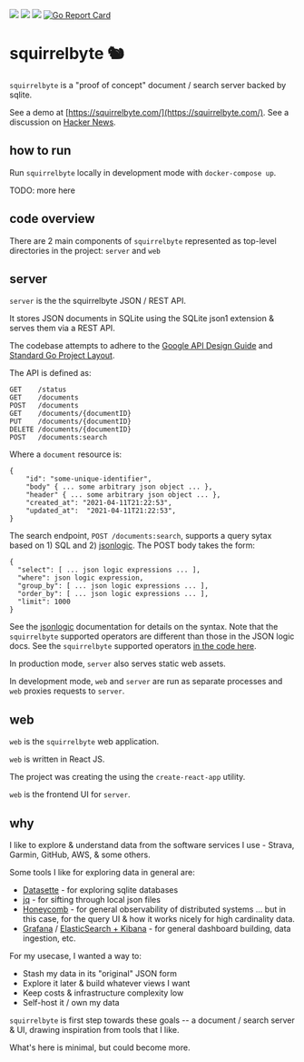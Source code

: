 
![](https://github.com/adamlouis/squirrelbyte/actions/workflows/lint-go.yml/badge.svg)
![](https://github.com/adamlouis/squirrelbyte/actions/workflows/lint-js.yml/badge.svg)
![](https://github.com/adamlouis/squirrelbyte/actions/workflows/codeql.yml/badge.svg)
[![Go Report Card](https://goreportcard.com/badge/github.com/adamlouis/squirrelbyte)](https://goreportcard.com/report/github.com/adamlouis/squirrelbyte)


# squirrelbyte 🐿️

`squirrelbyte` is a "proof of concept" document / search server backed by sqlite.

See a demo at [https://squirrelbyte.com/](https://squirrelbyte.com/).
See a discussion on [Hacker News](https://news.ycombinator.com/item?id=26766557).

## how to run

Run `squirrelbyte` locally in development mode with `docker-compose up`.

TODO: more here

## code overview

There are 2 main components of `squirrelbyte` represented as top-level directories in the project: `server` and `web`

## server

`server` is the the squirrelbyte JSON / REST API.

It stores JSON documents in SQLite using the SQLite json1 extension & serves them via a REST API.

The codebase attempts to adhere to the [Google API Design Guide](https://cloud.google.com/apis/design) and [Standard Go Project Layout](https://github.com/golang-standards/project-layout).

The API is defined as:

```
GET    /status
GET    /documents
POST   /documents
GET    /documents/{documentID}
PUT    /documents/{documentID}
DELETE /documents/{documentID}
POST   /documents:search
```

Where a `document` resource is:

```
{
    "id": "some-unique-identifier",
    "body" { ... some arbitrary json object ... },
    "header" { ... some arbitrary json object ... },
    "created_at": "2021-04-11T21:22:53",
    "updated_at":  "2021-04-11T21:22:53",
}
```

The search endpoint, `POST /documents:search`, supports a query sytax based on 1) SQL and 2) [jsonlogic](https://jsonlogic.com/). The POST body takes the form:

```
{
  "select": [ ... json logic expressions ... ],
  "where": json logic expression,
  "group_by": [ ... json logic expressions ... ],
  "order_by": [ ... json logic expressions ... ],
  "limit": 1000
}
```

See the [jsonlogic](https://jsonlogic.com/) documentation for details on the syntax. Note that the `squirrelbyte` supported operators are different than those in the JSON logic docs. See the `squirrelbyte` supported operators [in the code here](https://github.com/adamlouis/squirrelbyte/blob/main/server/internal/pkg/document/jsonlogic/jsonlogic.go#L21).

In production mode, `server` also serves static web assets.

In development mode, `web` and `server` are run as separate processes and `web` proxies requests to `server`.

## web

`web` is the `squirrelbyte` web application.

`web` is written in React JS.

The project was creating the using the `create-react-app` utility.

`web` is the frontend UI for `server`.

## why

I like to explore & understand data from the software services I use - Strava, Garmin, GitHub, AWS, & some others.

Some tools I like for exploring data in general are:
- [Datasette](https://datasette.io/) - for exploring sqlite databases
- [jq](https://stedolan.github.io/jq/) - for sifting through local json files
- [Honeycomb](https://www.honeycomb.io/overview/) - for general observability of distributed systems ... but in this case, for the query UI & how it works nicely for high cardinality data.
- [Grafana](https://grafana.com/) / [ElasticSearch + Kibana](https://www.elastic.co/demos) - for general dashboard building, data ingestion, etc.

For my usecase, I wanted a way to:
- Stash my data in its "original" JSON form
- Explore it later & build whatever views I want
- Keep costs & infrastructure complexity low
- Self-host it / own my data

`squirrelbyte` is first step towards these goals -- a document / search server & UI, drawing inspiration from tools that I like.

What's here is minimal, but could become more.
